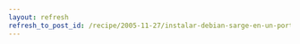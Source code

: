 ```yaml
---
layout: refresh
refresh_to_post_id: /recipe/2005-11-27/instalar-debian-sarge-en-un-porttil.html
---
```

